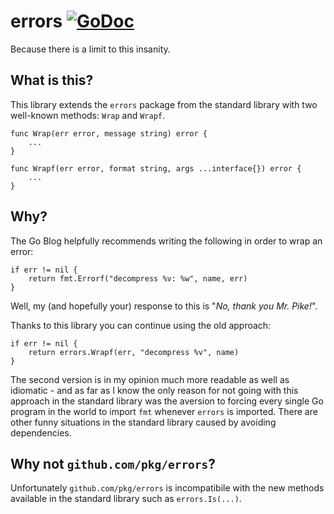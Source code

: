 # errors [![GoDoc](https://godoc.org/github.com/boreq/errors?status.svg)](https://godoc.org/github.com/boreq/errors)

Because there is a limit to this insanity.

## What is this?

This library extends the `errors` package from the standard library with two
well-known methods: `Wrap` and `Wrapf`.

    func Wrap(err error, message string) error {
    	...
    }
    
    func Wrapf(err error, format string, args ...interface{}) error {
    	...
    }

## Why?

The Go Blog helpfully recommends writing the following in order to wrap an
error:

    if err != nil {
        return fmt.Errorf("decompress %v: %w", name, err)
    }

Well, my (and hopefully your) response to this is "*No, thank you Mr. Pike!*".

Thanks to this library you can continue using the old approach:

    if err != nil {
        return errors.Wrapf(err, "decompress %v", name)
    }

The second version is in my opinion much more readable as well as idiomatic -
and as far as I know the only reason for not going with this approach in the
standard library was the aversion to forcing every single Go program in the
world to import `fmt` whenever `errors` is imported. There are other funny
situations in the standard library caused by avoiding dependencies.

## Why not `github.com/pkg/errors`?

Unfortunately `github.com/pkg/errors` is incompatibile with the new methods
available in the standard library such as `errors.Is(...)`.
